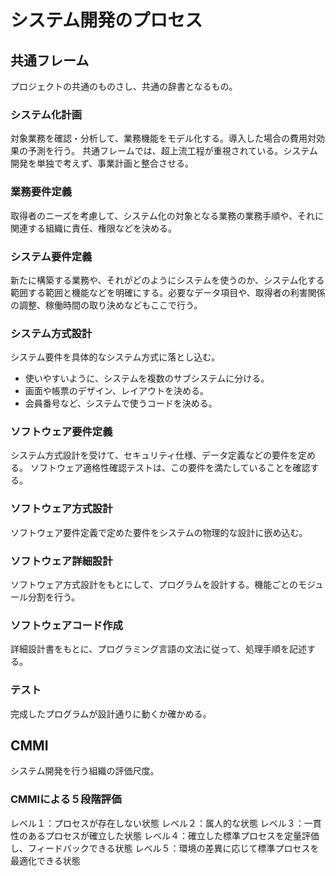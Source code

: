 # システム開発のプロセス

## 共通フレーム
プロジェクトの共通のものさし、共通の辞書となるもの。

### システム化計画
対象業務を確認・分析して、業務機能をモデル化する。導入した場合の費用対効果の予測を行う。
共通フレームでは、超上流工程が重視されている。システム開発を単独で考えず、事業計画と整合させる。

### 業務要件定義
取得者のニーズを考慮して、システム化の対象となる業務の業務手順や、それに関連する組織に責任、権限などを決める。

### システム要件定義
新たに構築する業務や、それがどのようにシステムを使うのか、システム化する範囲する範囲と機能などを明確にする。必要なデータ項目や、取得者の利害関係の調整、稼働時間の取り決めなどもここで行う。

### システム方式設計
システム要件を具体的なシステム方式に落とし込む。
- 使いやすいように、システムを複数のサブシステムに分ける。
- 画面や帳票のデザイン、レイアウトを決める。
- 会員番号など、システムで使うコードを決める。

### ソフトウェア要件定義
システム方式設計を受けて、セキュリティ仕様、データ定義などの要件を定める。
ソフトウェア適格性確認テストは、この要件を満たしていることを確認する。

### ソフトウェア方式設計
ソフトウェア要件定義で定めた要件をシステムの物理的な設計に嵌め込む。

### ソフトウェア詳細設計
ソフトウェア方式設計をもとにして、プログラムを設計する。機能ごとのモジュール分割を行う。

### ソフトウェアコード作成
詳細設計書をもとに、プログラミング言語の文法に従って、処理手順を記述する。

### テスト
完成したプログラムが設計通りに動くか確かめる。

## CMMI
システム開発を行う組織の評価尺度。

### CMMIによる５段階評価
レベル１：プロセスが存在しない状態
レベル２：属人的な状態
レベル３：一貫性のあるプロセスが確立した状態
レベル４：確立した標準プロセスを定量評価し、フィードバックできる状態
レベル５：環境の差異に応じて標準プロセスを最適化できる状態